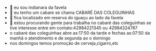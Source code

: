 - 👋 eu sou indianara da favela
- 👀 eu tenho um  cabare se chama CABARÉ DAS COLEGUINHAS
- 🌱  fica localizado em reserva do iguaçu ao lado da favela
- 💞️ estou procurando gente para trabalha  no cabaré das coleguinhas se tive interesse entre em contato:42984221345 ou 42984324787
- o cabaré das coleguinhas abre as:17:50 da tarde e fechas as:07:50 da manhã o atendimento e de segunda ao o domingo
- nos  domingos temos promoção de cerveja,cigarro,etc 
